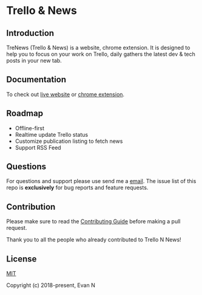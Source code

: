 # Trello & News

## Introduction

TreNews (Trello & News) is a website, chrome extension. It is designed to help you to focus on your work on Trello, daily gathers the latest dev & tech posts in your new tab.

## Documentation

To check out [live website](https://trenews.coralo.ooo/) or [chrome extension](https://chrome.google.com/webstore/detail/trello-n-news/hbnkimpbeobpklinjhplgmjonnnnfgme).

## Roadmap

- Offline-first
- Realtime update Trello status
- Customize publication listing to fetch news
- Support RSS Feed

## Questions

For questions and support please use send me a [email](mailto:dacsang97@gmail.com). The issue list of this repo is **exclusively** for bug reports and feature requests.

## Contribution

Please make sure to read the [Contributing Guide](https://github.com/dacsang97/trello-n-news/blob/master/CONTRIBUTING.md) before making a pull request.

Thank you to all the people who already contributed to Trello N News!

## License

[MIT](http://opensource.org/licenses/MIT)

Copyright (c) 2018-present, Evan N
